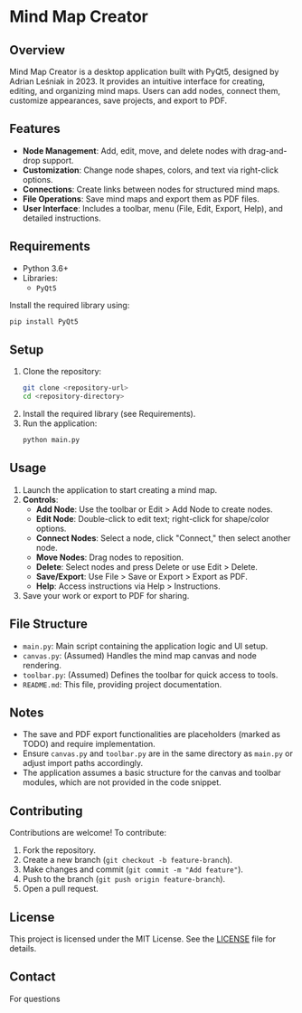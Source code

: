 # Mind Map Creator

## Overview
Mind Map Creator is a desktop application built with PyQt5, designed by Adrian Leśniak in 2023. It provides an intuitive interface for creating, editing, and organizing mind maps. Users can add nodes, connect them, customize appearances, save projects, and export to PDF.

## Features
- **Node Management**: Add, edit, move, and delete nodes with drag-and-drop support.
- **Customization**: Change node shapes, colors, and text via right-click options.
- **Connections**: Create links between nodes for structured mind maps.
- **File Operations**: Save mind maps and export them as PDF files.
- **User Interface**: Includes a toolbar, menu (File, Edit, Export, Help), and detailed instructions.

## Requirements
- Python 3.6+
- Libraries:
  - `PyQt5`

Install the required library using:
```bash
pip install PyQt5
```

## Setup
1. Clone the repository:
   ```bash
   git clone <repository-url>
   cd <repository-directory>
   ```
2. Install the required library (see Requirements).
3. Run the application:
   ```bash
   python main.py
   ```

## Usage
1. Launch the application to start creating a mind map.
2. **Controls**:
   - **Add Node**: Use the toolbar or Edit > Add Node to create nodes.
   - **Edit Node**: Double-click to edit text; right-click for shape/color options.
   - **Connect Nodes**: Select a node, click "Connect," then select another node.
   - **Move Nodes**: Drag nodes to reposition.
   - **Delete**: Select nodes and press Delete or use Edit > Delete.
   - **Save/Export**: Use File > Save or Export > Export as PDF.
   - **Help**: Access instructions via Help > Instructions.
3. Save your work or export to PDF for sharing.

## File Structure
- `main.py`: Main script containing the application logic and UI setup.
- `canvas.py`: (Assumed) Handles the mind map canvas and node rendering.
- `toolbar.py`: (Assumed) Defines the toolbar for quick access to tools.
- `README.md`: This file, providing project documentation.

## Notes
- The save and PDF export functionalities are placeholders (marked as TODO) and require implementation.
- Ensure `canvas.py` and `toolbar.py` are in the same directory as `main.py` or adjust import paths accordingly.
- The application assumes a basic structure for the canvas and toolbar modules, which are not provided in the code snippet.

## Contributing
Contributions are welcome! To contribute:
1. Fork the repository.
2. Create a new branch (`git checkout -b feature-branch`).
3. Make changes and commit (`git commit -m "Add feature"`).
4. Push to the branch (`git push origin feature-branch`).
5. Open a pull request.

## License
This project is licensed under the MIT License. See the [LICENSE](LICENSE) file for details.

## Contact
For questions